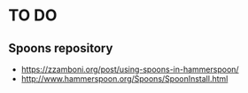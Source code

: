 # TO DO

## Spoons repository

- <https://zzamboni.org/post/using-spoons-in-hammerspoon/>
- <http://www.hammerspoon.org/Spoons/SpoonInstall.html>